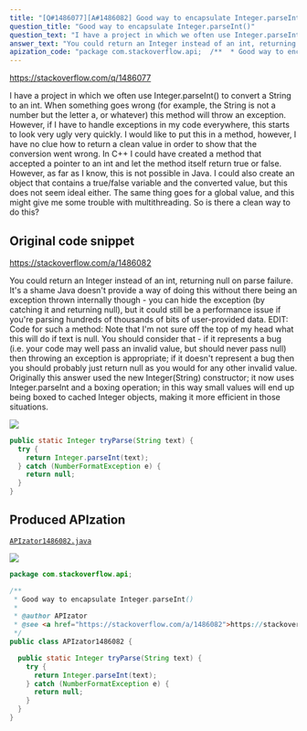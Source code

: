 ```yaml
---
title: "[Q#1486077][A#1486082] Good way to encapsulate Integer.parseInt()"
question_title: "Good way to encapsulate Integer.parseInt()"
question_text: "I have a project in which we often use Integer.parseInt() to convert a String to an int. When something goes wrong (for example, the String is not a number but the letter a, or whatever) this method will throw an exception. However, if I have to handle exceptions in my code everywhere, this starts to look very ugly very quickly. I would like to put this in a method, however, I have no clue how to return a clean value in order to show that the conversion went wrong. In C++ I could have created a method that accepted a pointer to an int and let the method itself return true or false. However, as far as I know, this is not possible in Java. I could also create an object that contains a true/false variable and the converted value, but this does not seem ideal either. The same thing goes for a global value, and this might give me some trouble with multithreading. So is there a clean way to do this?"
answer_text: "You could return an Integer instead of an int, returning null on parse failure. It's a shame Java doesn't provide a way of doing this without there being an exception thrown internally though - you can hide the exception (by catching it and returning null), but it could still be a performance issue if you're parsing hundreds of thousands of bits of user-provided data. EDIT: Code for such a method: Note that I'm not sure off the top of my head what this will do if text is null. You should consider that - if it represents a bug (i.e. your code may well pass an invalid value, but should never pass null) then throwing an exception is appropriate; if it doesn't represent a bug then you should probably just return null as you would for any other invalid value. Originally this answer used the new Integer(String) constructor; it now uses Integer.parseInt and a boxing operation; in this way small values will end up being boxed to cached Integer objects, making it more efficient in those situations."
apization_code: "package com.stackoverflow.api;  /**  * Good way to encapsulate Integer.parseInt()  *  * @author APIzator  * @see <a href=\"https://stackoverflow.com/a/1486082\">https://stackoverflow.com/a/1486082</a>  */ public class APIzator1486082 {    public static Integer tryParse(String text) {     try {       return Integer.parseInt(text);     } catch (NumberFormatException e) {       return null;     }   } }"
---
```


https://stackoverflow.com/q/1486077

I have a project in which we often use Integer.parseInt() to convert a String to an int. When something goes wrong (for example, the String is not a number but the letter a, or whatever) this method will throw an exception. However, if I have to handle exceptions in my code everywhere, this starts to look very ugly very quickly. I would like to put this in a method, however, I have no clue how to return a clean value in order to show that the conversion went wrong.
In C++ I could have created a method that accepted a pointer to an int and let the method itself return true or false. However, as far as I know, this is not possible in Java. I could also create an object that contains a true/false variable and the converted value, but this does not seem ideal either. The same thing goes for a global value, and this might give me some trouble with multithreading.
So is there a clean way to do this?



## Original code snippet

https://stackoverflow.com/a/1486082

You could return an Integer instead of an int, returning null on parse failure.
It&#x27;s a shame Java doesn&#x27;t provide a way of doing this without there being an exception thrown internally though - you can hide the exception (by catching it and returning null), but it could still be a performance issue if you&#x27;re parsing hundreds of thousands of bits of user-provided data.
EDIT: Code for such a method:
Note that I&#x27;m not sure off the top of my head what this will do if text is null. You should consider that - if it represents a bug (i.e. your code may well pass an invalid value, but should never pass null) then throwing an exception is appropriate; if it doesn&#x27;t represent a bug then you should probably just return null as you would for any other invalid value.
Originally this answer used the new Integer(String) constructor; it now uses Integer.parseInt and a boxing operation; in this way small values will end up being boxed to cached Integer objects, making it more efficient in those situations.

<div class="code-logo"><img src="/stackoverflow.png" /></div>

```java
public static Integer tryParse(String text) {
  try {
    return Integer.parseInt(text);
  } catch (NumberFormatException e) {
    return null;
  }
}
```

## Produced APIzation

[`APIzator1486082.java`](https://github.com/pasqualesalza/apization/raw/main/data/search/APIzator1486082.java)

<div class="code-logo"><img src="/apizator.png" /></div>

```java
package com.stackoverflow.api;

/**
 * Good way to encapsulate Integer.parseInt()
 *
 * @author APIzator
 * @see <a href="https://stackoverflow.com/a/1486082">https://stackoverflow.com/a/1486082</a>
 */
public class APIzator1486082 {

  public static Integer tryParse(String text) {
    try {
      return Integer.parseInt(text);
    } catch (NumberFormatException e) {
      return null;
    }
  }
}

```